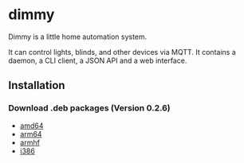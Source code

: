 # dimmy
Dimmy is a little home automation system.

It can control lights, blinds, and other devices via MQTT.
It contains a daemon, a CLI client, a JSON API and a web interface.


## Installation
### Download .deb packages (Version 0.2.6)

* [amd64](http://deb.flupps.net/pool/main/d/dimmy/dimmy_0.2.6_amd64.deb)
* [arm64](http://deb.flupps.net/pool/main/d/dimmy/dimmy_0.2.6_arm64.deb)
* [armhf](http://deb.flupps.net/pool/main/d/dimmy/dimmy_0.2.6_armhf.deb)
* [i386](http://deb.flupps.net/pool/main/d/dimmy/dimmy_0.2.6_i386.deb)

